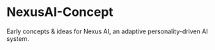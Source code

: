 # NexusAI-Concept
Early concepts &amp; ideas for Nexus AI, an adaptive personality-driven AI system.
